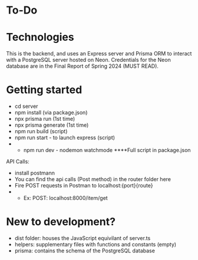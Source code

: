 # To-Do

# Technologies
This is the backend, and uses an Express server and Prisma ORM to interact with a PostgreSQL server hosted on Neon.
Credentials for the Neon database are in the Final Report of Spring 2024 (MUST READ).

# Getting started
* cd server
* npm install (via package.json)
* npx prisma run (1st time)
* npx prisma generate (1st time)
* npm run build (script)
* npm run start - to launch express (script)
* * npm run dev - nodemon watchmode
****Full script in package.json

API Calls:
* install postmann
* You can find the api calls (Post method) in the router folder here
* Fire POST requests in Postman to localhost:{port}{route}
* * Ex: POST: localhost:8000/item/get


# New to development?
* dist folder: houses the JavaScript equivilant of server.ts
* helpers: supplementary files with functions and constants (empty)
* prisma: contains the schema of the PostgreSQL database


